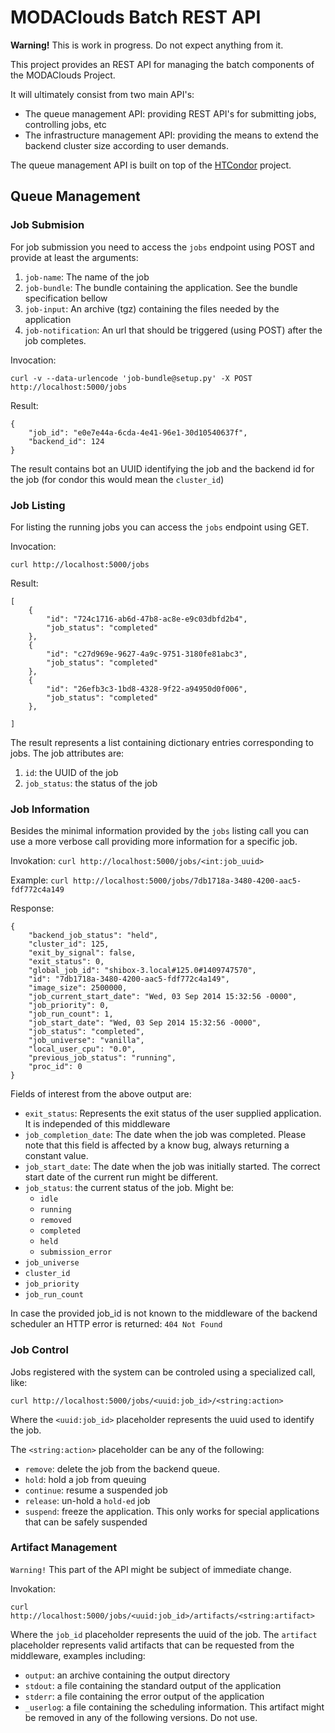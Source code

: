 # MODAClouds Batch REST API

**Warning!** This is work in progress. Do not expect anything from it.

This project provides an REST API for managing the batch components of the MODAClouds Project.

It will ultimately consist from two main API's:

 - The queue management API: providing REST API's for submitting jobs, controlling jobs, etc
 - The infrastructure management API: providing the means to extend the backend cluster size according to user demands.

 
The queue management API is built on top of the [HTCondor](http://research.cs.wisc.edu/htcondor/) project.


## Queue Management
### Job Submision

For job submission you need to access the `jobs` endpoint using POST and provide at least the arguments:

 1. `job-name`: The name of the job
 2. `job-bundle`: The bundle containing the application. See the bundle specification bellow
 3. `job-input`: An archive (tgz) containing the files needed by the application
 4. `job-notification`: An url that should be triggered (using POST) after the job completes.

 
Invocation:

```curl -v --data-urlencode 'job-bundle@setup.py' -X POST http://localhost:5000/jobs```

Result:

	{
		"job_id": "e0e7e44a-6cda-4e41-96e1-30d10540637f",
		"backend_id": 124
	}


The result contains bot an UUID identifying the job and the backend id for the job (for condor this would mean the `cluster_id`)

### Job Listing


For listing the running jobs you can access the `jobs` endpoint using GET.

Invocation:

```curl http://localhost:5000/jobs```

Result:

    [
        {
            "id": "724c1716-ab6d-47b8-ac8e-e9c03dbfd2b4",
            "job_status": "completed"
        },
        {
            "id": "c27d969e-9627-4a9c-9751-3180fe81abc3",
            "job_status": "completed"
        },
        {
            "id": "26efb3c3-1bd8-4328-9f22-a94950d0f006",
            "job_status": "completed"
        },
    
    ]
    
The result represents a list containing dictionary entries corresponding to jobs. The job attributes are:

 1. `id`: the UUID of the job
 2. `job_status`: the status of the job

 
### Job Information

Besides the minimal information provided by the `jobs` listing call you can use a more verbose call providing more information for a specific job.

Invokation:
`curl http://localhost:5000/jobs/<int:job_uuid>`

Example:
`curl http://localhost:5000/jobs/7db1718a-3480-4200-aac5-fdf772c4a149`

Response:

    {
        "backend_job_status": "held",
        "cluster_id": 125,
        "exit_by_signal": false,
        "exit_status": 0,
        "global_job_id": "shibox-3.local#125.0#1409747570",
        "id": "7db1718a-3480-4200-aac5-fdf772c4a149",
        "image_size": 2500000,
        "job_current_start_date": "Wed, 03 Sep 2014 15:32:56 -0000",
        "job_priority": 0,
        "job_run_count": 1,
        "job_start_date": "Wed, 03 Sep 2014 15:32:56 -0000",
        "job_status": "completed",
        "job_universe": "vanilla",
        "local_user_cpu": "0.0",
        "previous_job_status": "running",
        "proc_id": 0
    }
    

Fields of interest from the above output are:

 - `exit_status`: Represents the exit status of the user supplied application. It is independed of this middleware
 - `job_completion_date`: The date when the job was completed. Please note that this field is affected by a know bug, always returning a constant value.
 - `job_start_date`: The date when the job was initially started. The correct start date of the current run might be different.
 - `job_status`: the current status of the job. Might be:
 	- `idle`
 	- `running`
 	- `removed`
 	- `completed`
 	- `held`
 	- `submission_error` 
 - `job_universe`
 - `cluster_id`
 - `job_priority`
 - `job_run_count`

In case the provided job_id is not known to the middleware of the backend scheduler an HTTP error is returned: `404 Not Found`

### Job Control

Jobs registered with the system can be controled using a specialized call, like:

`curl http://localhost:5000/jobs/<uuid:job_id>/<string:action>`

Where the `<uuid:job_id>` placeholder represents the uuid used to identify the job.

The `<string:action>` placeholder can be any of the following:

 - `remove`: delete the job from the backend queue.
 - `hold`:  hold a job from queuing
 - `continue`: resume a suspended job
 - `release`: un-hold a `hold-ed` job
 - `suspend`: freeze the application. This only works for special applications that can be safely suspended

 
### Artifact Management

`Warning!` This part of the API might be subject of immediate change.

Invokation:

`curl http://localhost:5000/jobs/<uuid:job_id>/artifacts/<string:artifact>`

Where the `job_id` placeholder represents the uuid of the job.
The `artifact` placeholder represents valid artifacts that can be requested from the middleware, examples including:

 - `output`: an archive containing the output directory
 - `stdout`: a file containing the standard output of the application
 - `stderr`: a file containing the error output of the application
 - `_userlog`: a file containing the scheduling information. This artifact might be removed in any of the following versions. Do not use.




